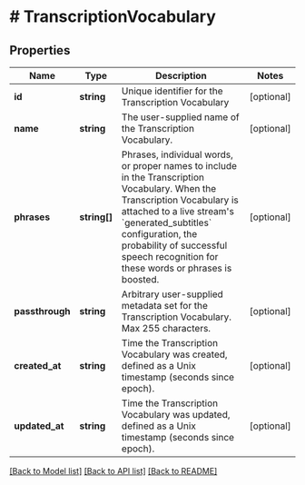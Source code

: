 # # TranscriptionVocabulary

## Properties

Name | Type | Description | Notes
------------ | ------------- | ------------- | -------------
**id** | **string** | Unique identifier for the Transcription Vocabulary | [optional]
**name** | **string** | The user-supplied name of the Transcription Vocabulary. | [optional]
**phrases** | **string[]** | Phrases, individual words, or proper names to include in the Transcription Vocabulary. When the Transcription Vocabulary is attached to a live stream&#39;s &#x60;generated_subtitles&#x60; configuration, the probability of successful speech recognition for these words or phrases is boosted. | [optional]
**passthrough** | **string** | Arbitrary user-supplied metadata set for the Transcription Vocabulary. Max 255 characters. | [optional]
**created_at** | **string** | Time the Transcription Vocabulary was created, defined as a Unix timestamp (seconds since epoch). | [optional]
**updated_at** | **string** | Time the Transcription Vocabulary was updated, defined as a Unix timestamp (seconds since epoch). | [optional]

[[Back to Model list]](../../README.md#models) [[Back to API list]](../../README.md#endpoints) [[Back to README]](../../README.md)
